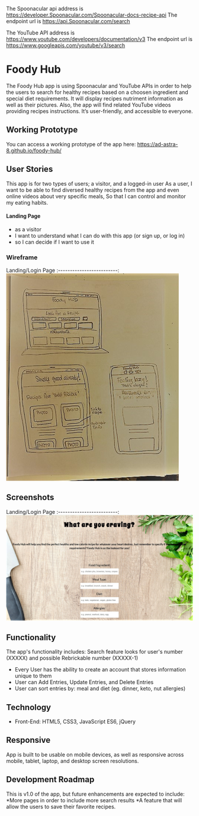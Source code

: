 
The Spoonacular api address is  https://developer.Spoonacular.com/Spoonacular-docs-recipe-api
The endpoint url is https://api.Spoonacular.com/search

The YouTube API address is https://www.youtube.com/developers/documentation/v3
The endpoint url is https://www.googleapis.com/youtube/v3/search


# Foody Hub 
The Foody Hub app is using Spoonacular and YouTube APIs in order to help the users to search for healthy
recipes based on a choosen ingredient and special diet requirements.
It will display recipes nutriment information as well as their pictures.
Also, the app will find related YouTube videos providing recipes instructions.
It’s user-friendly, and accessible to everyone.

## Working Prototype
You can access a working prototype of the app here: https://ad-astra-8.github.io/foody-hub/ 

## User Stories
This app is for two types of users; a visitor, and a logged-in user
As a user,
I want to be able to find diversed healthy recipes from the app and even online videos about very specific meals,
So that I can control and monitor my eating habits.

#### Landing Page
* as a visitor
* I want to understand what I can do with this app (or sign up, or log in)
* so I can decide if I want to use it

### Wireframe
Landing/Login Page
:-------------------------:
![Landing/Login Page](images\foody-hub-app-wireframe.jpg?raw=true) 


## Screenshots
Landing/Login Page 
:-------------------------:
![Landing Page](images\foody-hub-app-screenshot3.jpg?raw=true) 

## Functionality
The app's functionality includes:
Search feature looks for user's number (XXXXX) and possible Rebrickable number (XXXXX-1)

* Every User has the ability to create an account that stores information unique to them
* User can Add Entries, Update Entries, and Delete Entries
* User can sort entries by: meal and diet (eg. dinner, keto, nut allergies)

## Technology
* Front-End: HTML5, CSS3, JavaScript ES6, jQuery

## Responsive
App is built to be usable on mobile devices, as well as responsive across mobile, tablet, laptop, and desktop screen resolutions.

## Development Roadmap
This is v1.0 of the app, but future enhancements are expected to include:
*More pages in order to include more search results 
*A feature that will allow the users to save their favorite recipes.
